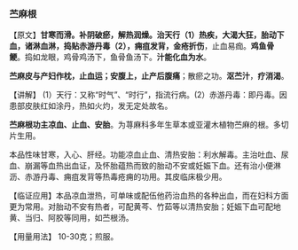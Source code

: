 ### 苎麻根

​    【原文】**甘寒而滑。补阴破瘀，解热润燥。治天行（1）热疾，大渴大狂，胎动下血，诸淋血淋，捣贴赤游丹毒（2），痈疽发背，金疮折伤**，止血易痂。**鸡鱼骨鲠**。捣如龙眼，鸡骨鸡汤下，鱼骨鱼汤下。**汁能化血为水**。

**苎麻皮与产妇作枕，止血运；安腹上，止产后腹痛**；散瘀之功。**沤苎汁**，**疗消渴**。

【讲解】  (1）天行：又称“时气”、“时行”，指流行病。(2）赤游丹毒：即丹毒。因患部皮肤红如涂丹，热如火灼，发无定处故名。

**苎麻根功主凉血、止血、安胎**。为荨麻科多年生草本或亚灌木植物苎麻的根。多切片生用。
    

本品性味甘寒，入心、肝经。功能凉血止血、清热安胎：利水解毒。主治吐血、尿血、崩漏等血热出血证，及怀胎蕴热而致的胎动不安或妊娠下血。还有治小便淋沥、赤游丹毒、痈疽发背等热毒疮痈的功用。其皮临床极少用。
    

【临证应用】本品凉血泄热，可单味或配伍他药治血热的各种出血，而在妇科方面更为常用。对胎动不安有热者，可配黄芩、竹茹等以清热安胎；妊娠下血可配地黄、当归、阿胶等同用，如苎根汤。
     

【用量用法】   10-30克；煎服。


